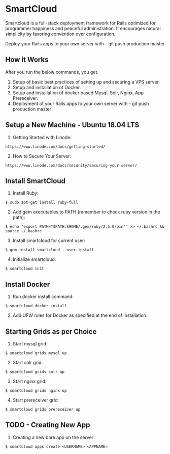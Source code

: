 # SmartCloud
Smartcloud is a full-stack deployment framework for Rails optimized for programmer happiness and peaceful administration. It encourages natural simplicity by favoring convention over configuration.

Deploy your Rails apps to your own server with - git push production master

## How it Works

After you run the below commands, you get.
1. Setup of basic best practices of setting up and securing a VPS server.
2. Setup and installation of Docker.
3. Setup and installation of docker based Mysql, Solr, Nginx, App Prereceiver.
4. Deployment of your Rails apps to your own server with - git push production master

## Setup a New Machine - Ubuntu 18.04 LTS
1. Getting Started with Linode:
```
https://www.linode.com/docs/getting-started/
```
2. How to Secure Your Server:
```
https://www.linode.com/docs/security/securing-your-server/
```

## Install SmartCloud
1. Install Ruby:
```
$ sudo apt-get install ruby-full
```
2. Add gem executables to PATH (remember to check ruby version in the path):
```
$ echo 'export PATH="$PATH:$HOME/.gem/ruby/2.5.0/bin"' >> ~/.bashrc && source ~/.bashrc
```
3. Install smartcloud for current user:
```
$ gem install smartcloud --user-install
```
4. Initialize smartcloud:
```
$ smartcloud init
```

<!--
## TODO - Setup Machine
1. Getting Started and Securing your Server:
```
$ smartcloud machine install
```
-->

## Install Docker
1. Run docker install command:
```
$ smartcloud docker install
```
2. Add UFW rules for Docker as specified at the end of installation.

## Starting Grids as per Choice
1. Start mysql grid:
```
$ smartcloud grids mysql up
```
2. Start solr grid:
```
$ smartcloud grids solr up
```
3. Start nginx grid:
```
$ smartcloud grids nginx up
```
4. Start prereceiver grid:
```
$ smartcloud grids prereceiver up
```

## TODO - Creating New App
1. Creating a new bare app on the server:
```
$ smartcloud apps create <USERNAME> <APPNAME>
```

